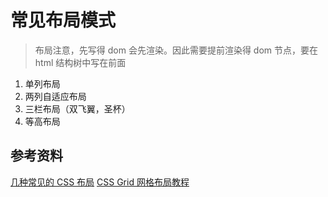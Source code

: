 # 常见布局模式

> 布局注意，先写得 dom 会先渲染。因此需要提前渲染得 dom 节点，要在 html 结构树中写在前面

1. 单列布局
2. 两列自适应布局
3. 三栏布局（双飞翼，圣杯）
4. 等高布局

## 参考资料

[几种常见的 CSS 布局](https://juejin.cn/post/6844903710070407182#heading-5)
[CSS Grid 网格布局教程](http://www.ruanyifeng.com/blog/2019/03/grid-layout-tutorial.html)
